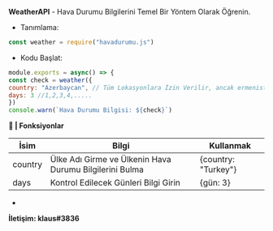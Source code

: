 **WeatherAPI** - Hava Durumu Bilgilerini Temel Bir Yöntem Olarak Öğrenin.

- Tanımlama:
``` js
const weather = require("havadurumu.js")
```

- Kodu Başlat:
``` js
module.exports = async() => {
const check = weather({
country: "Azerbaycan", // Tüm Lokasyonlara İzin Verilir, ancak ermenistan değil
days: 3 //1,2,3,4,.....
})
console.warn(`Hava Durumu Bilgisi: ${check}`)

```

**📎 | Fonksiyonlar**

İsim | Bilgi | Kullanmak
------------ | ------------ | -------------
country | Ülke Adı Girme ve Ülkenin Hava Durumu Bilgilerini Bulma | {country: "Turkey"}
days | Kontrol Edilecek Günleri  Bilgi Girin | {gün: 3}


-

**İletişim: klaus#3836**
